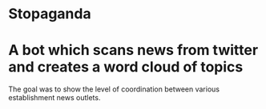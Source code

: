 # Stopaganda
# A bot which scans news from twitter and creates a word cloud of topics

The goal was to show the level of coordination between various establishment news outlets. 
